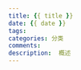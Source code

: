 ```yaml
---
title: {{ title }}
date: {{ date }}
tags:
categories: 分类
comments:
description:  概述
---
```

![]()
<!--more-->

